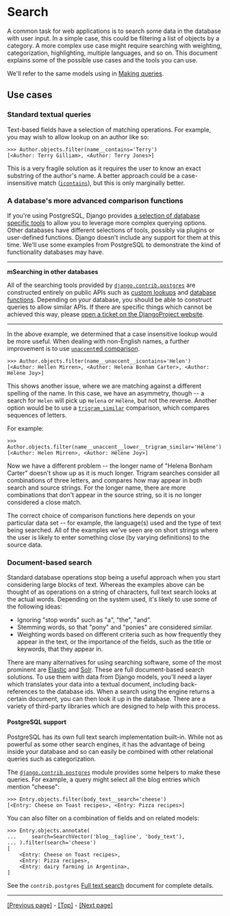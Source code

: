 # Search

A common task for web applications is to search some data in the database with user input. In a simple case, this could be filtering a list of objects by a category. A more complex use case might require searching with weighting, categorization, highlighting, multiple languages, and so on. This document explains some of the possible use cases and the tools you can use.

We'll refer to the same models using in [Making queries](https://github.com/AndrewSRea/My_Learning_Port_II/tree/main/Django/Django_Docs/Models_and_Databases/Making_Queries#making-queries).

## Use cases

### Standard textual queries

Text-based fields have a selection of matching operations. For example, you may wish to allow lookup on an author like so:
```
>>> Author.objects.filter(name__contains='Terry')
[<Author: Terry Gilliam>, <Author: Terry Jones>]
```
This is a very fragile solution as it requires the user to know an exact substring of the author's name. A better approach could be a case-insensitive match ([`icontains`](https://docs.djangoproject.com/en/4.0/ref/models/querysets/#std:fieldlookup-icontains)), but this is only marginally better.

### A database's more advanced comparison functions

If you're using PostgreSQL, Django provides [a selection of database specific tools]() <!-- future folder? (https://docs.djangoproject.com/en/4.0/ref/contrib/postgres/search/) --> to allow you to leverage more complex querying options. Other databases have different selections of tools, possibly via plugins or user-defined functions. Django doesn't include any support for them at this time. We'll use some examples from PostgreSQL to demonstrate the kind of functionality databases may have.

<hr>

**mSearching in other databases**

All of the searching tools provided by [`django.contrib.postgres`](https://docs.djangoproject.com/en/4.0/ref/contrib/postgres/#module-django.contrib.postgres) are constructed entirely on public APIs such as [custom lookups](https://docs.djangoproject.com/en/4.0/ref/models/lookups/) and [database functions](https://docs.djangoproject.com/en/4.0/ref/models/database-functions/). Depending on your database, you should be able to construct queries to allow similar APIs. If there are specific things which cannot be achieved this way, please [open a ticket on the DjangoProject website](https://code.djangoproject.com/).

<hr>

In the above example, we determined that a case insensitive lookup would be more useful. When dealing with non-English names, a further improvement is to use [`unaccent`ed comparison](https://docs.djangoproject.com/en/4.0/ref/contrib/postgres/lookups/#unaccent).
```
>>> Author.objects.filter(name__unaccent__icontains='Helen')
[<Author: Hellen Mirren>, <Author: Helena Bonham Carter>, <Author: Hélène Joy>]
```
This shows another issue, where we are matching against a different spelling of the name. In this case, we have an asymmetry, though -- a search for `Helen` will pick up `Helena` or `Hélène`, but not the reverse. Another option would be to use a [`trigram_similar`](https://docs.djangoproject.com/en/4.0/ref/contrib/postgres/lookups/#std:fieldlookup-trigram_similar) comparison, which compares sequences of letters.

For example:
```
>>> Author.objects.filter(name__unaccent__lower__trigram_similar='Hélène')
[<Author: Helen Mirren>, <Author: Hélène Joy>]
```
Now we have a different problem -- the longer name of "Helena Bonham Carter" doesn't show up as it is much longer. Trigram searches consider all combinations of three letters, and compares how may appear in both search and source strings. For the longer name, there are more combinations that don't appear in the source string, so it is no longer considered a close match.

The correct choice of comparison functions here depends on your particular data set -- for example, the language(s) used and the type of text being searched. All of the examples we've seen are on short strings where the user is likely to enter something close (by varying definitions) to the source data.

### Document-based search

Standard database operations stop being a useful approach when you start considering large blocks of text. Whereas the examples above can be thought of as operations on a string of characters, full text search looks at the actual words. Depending on the system used, it's likely to use some of the following ideas:

* Ignoring "stop words" such as "a", "the", "and".
* Stemming words, so that "pony" and "ponies" are considered similar.
* Weighting words based on different criteria such as how frequently they appear in the text, or the importance of the fields, such as the title or keywords, that they appear in.

There are many alternatives for using searching software, some of the most prominent are [Elastic](https://www.elastic.co/) and [Solr](https://solr.apache.org/). These are full document-based search solutions. To use them with data from Django models, you'll need a layer which translates your data into a textual document, including back-references to the database ids. When a search using the engine returns a certain document, you can then look it up in the database. There are a variety of third-party libraries which are designed to help with this process.

#### PostgreSQL support

PostgreSQL has its own full text search implementation built-in. While not as powerful as some other search engines, it has the advantage of being inside your database and so can easily be combined with other relational queries such as categorization.

The [`django.contrib.postgres`](https://docs.djangoproject.com/en/4.0/ref/contrib/postgres/#module-django.contrib.postgres) module provides some helpers to make these queries. For example, a query might select all the blog entries which mention "cheese":
```
>>> Entry.objects.filter(body_text__search='cheese')
[<Entry: Cheese on Toast recipes>, <Entry: Pizza recipes>]
```
You can also filter on a combination of fields and on related models:
```
>>> Entry.objects.annotate(
...     search=SearchVector('blog__tagline', 'body_text'),
... ).filter(search='cheese')
[
    <Entry: Cheese on Toast recipes>,
    <Entry: Pizza recipes>,
    <Entry: dairy farming in Argentina>,
]
```
See the `contrib.postgres` [Full text search](https://docs.djangoproject.com/en/4.0/ref/contrib/postgres/search/) document for complete details. 

<hr>

[[Previous page]](https://github.com/AndrewSRea/My_Learning_Port_II/tree/main/Django/Django_Docs/Models_and_Databases/Aggregation#aggregation) - [[Top]](https://github.com/AndrewSRea/My_Learning_Port_II/tree/main/Django/Django_Docs/Models_and_Databases/Search#search) - [[Next page]]()